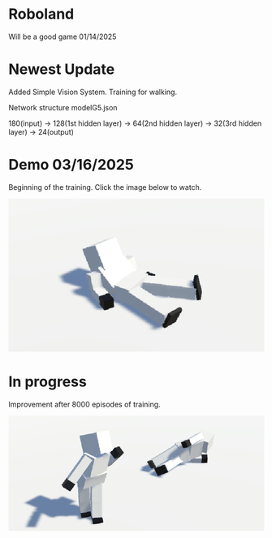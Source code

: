 # Roboland
Will be a good game 01/14/2025

# Newest Update
Added Simple Vision System. Training for walking.

Network structure modelG5.json

180(input) -> 128(1st hidden layer) -> 64(2nd hidden layer) -> 32(3rd hidden layer) -> 24(output) 

# Demo 03/16/2025
Beginning of the training.
Click the image below to watch.

[![Demo](Assets/DemoCover.png)](https://www.youtube.com/watch?v=3q-qDRGiz1I)

# In progress
Improvement after 8000 episodes of training.

![Demo](Assets/ProjectDemo_EBBSB_2025_img_1.png)
